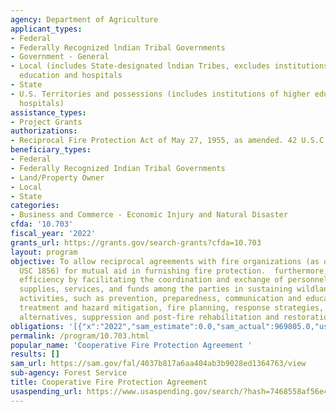 ```yaml
---
agency: Department of Agriculture
applicant_types:
- Federal
- Federally Recognized lndian Tribal Governments
- Government - General
- Local (includes State-designated lndian Tribes, excludes institutions of higher
  education and hospitals
- State
- U.S. Territories and possessions (includes institutions of higher education and
  hospitals)
assistance_types:
- Project Grants
authorizations:
- Reciprocal Fire Protection Act of May 27, 1955, as amended. 42 U.S.C. &sect; 1856a.
beneficiary_types:
- Federal
- Federally Recognized Indian Tribal Governments
- Land/Property Owner
- Local
- State
categories:
- Business and Commerce - Economic Injury and Natural Disaster
cfda: '10.703'
fiscal_year: '2022'
grants_url: https://grants.gov/search-grants?cfda=10.703
layout: program
objective: To allow reciprocal agreements with fire organizations (as defined in 42
  USC 1856) for mutual aid in furnishing fire protection.  furthermore, to improve
  efficiency by facilitating the coordination and exchange of personnel, equipment,
  supplies, services, and funds among the parties in sustaining wildland fire management
  activities, such as prevention, preparedness, communication and education, fuels
  treatment and hazard mitigation, fire planning, response strategies, tactics and
  alternatives, suppression and post-fire rehabilitation and restoration.
obligations: '[{"x":"2022","sam_estimate":0.0,"sam_actual":969805.0,"usa_spending_actual":455593367.98},{"x":"2023","sam_estimate":1436494.0,"sam_actual":0.0,"usa_spending_actual":254166114.99},{"x":"2024","sam_estimate":0.0,"sam_actual":0.0,"usa_spending_actual":0.0}]'
permalink: /program/10.703.html
popular_name: 'Cooperative Fire Protection Agreement '
results: []
sam_url: https://sam.gov/fal/4037b817a6aa404ab3b9028ed1364763/view
sub-agency: Forest Service
title: Cooperative Fire Protection Agreement
usaspending_url: https://www.usaspending.gov/search/?hash=7468558af56e408bf6732d1356ea6486
---
```

